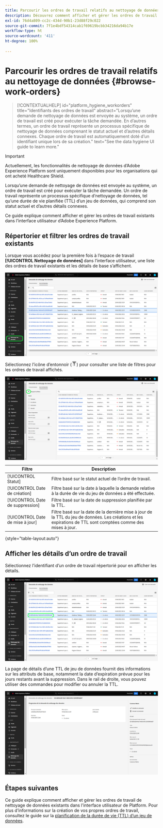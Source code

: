 ```yaml
---
title: Parcourir les ordres de travail relatifs au nettoyage de données
description: Découvrez comment afficher et gérer les ordres de travail de nettoyage de données existants dans l’interface utilisateur d’Adobe Experience Platform.
exl-id: 76d4a809-cc2c-434d-90b1-23d88f29c022
source-git-commit: 7f1e4bdf54314cab1f69619bcbb34216da94b17e
workflow-type: ht
source-wordcount: '411'
ht-degree: 100%

---
```


# Parcourir les ordres de travail relatifs au nettoyage de données {#browse-work-orders}

>[!CONTEXTUALHELP]
>id="platform_hygiene_workorders"
>title="Identifiants des ordres de travail"
>abstract="Lorsqu’une demande de nettoyage de données est envoyée au système, un ordre de travail est créé pour exécuter la tâche demandée. En d’autres termes, un ordre de travail représente un processus spécifique de nettoyage de données comprenant le statut actuel et d’autres détails connexes. Chaque ordre de travail est automatiquement doté d’un identifiant unique lors de sa création."
>text="See the data hygiene UI guide to learn more."

>[!IMPORTANT]
>
>Actuellement, les fonctionnalités de nettoyage de données d’Adobe Experience Platform sont uniquement disponibles pour les organisations qui ont acheté Healthcare Shield.

Lorsqu’une demande de nettoyage de données est envoyée au système, un ordre de travail est créé pour exécuter la tâche demandée. Un ordre de travail représente un processus spécifique d’nettoyage de données, tel qu’une durée de vie planifiée (TTL) d’un jeu de données, qui comprend son statut actuel et d’autres détails connexes.

Ce guide explique comment afficher et gérer les ordres de travail existants dans l’interface utilisateur d’Adobe Experience Platform.

## Répertorier et filtrer les ordres de travail existants

Lorsque vous accédez pour la première fois à l’espace de travail **[!UICONTROL Nettoyage de données]** dans l’interface utilisateur, une liste des ordres de travail existants et les détails de base s’affichent.

![Image illustrant l’espace de travail [!UICONTROL Nettoyage de données] dans l’interface utilisateur de Platform](../images/ui/browse/work-order-list.png)

<!-- The list only shows work orders for one category at a time. Select **[!UICONTROL Consumer]** to view a list of consumer deletion tasks, and **[!UICONTROL Dataset]** to view a list of time-to-live (TTL) schedules for datasets.

![Image showing the [!UICONTROL Dataset] tab](../images/ui/browse/dataset-tab.png) -->

Sélectionnez l’icône d’entonnoir (![image de l’icône d’entonnoir](../images/ui/browse/funnel-icon.png)) pour consulter une liste de filtres pour les ordres de travail affichés.

![Image des filtres d’ordres de travail affichés](../images/ui/browse/filters.png)

| Filtre | Description |
| --- | --- |
| [!UICONTROL Statut] | Filtre basé sur le statut actuel de l’ordre de travail. |
| [!UICONTROL Date de création] | Filtre basé sur la date à laquelle la demande relative à la durée de vie du jeu de données a été effectuée. |
| [!UICONTROL Date de suppression] | Filtre basé sur la date de suppression planifiée par la TTL. |
| [!UICONTROL Date de mise à jour] | Filtre basé sur la date de la dernière mise à jour de la TTL du jeu de données. Les créations et les expirations de TTL sont comptées comme des mises à jour. |

{style=&quot;table-layout:auto&quot;}

## Afficher les détails d’un ordre de travail

Sélectionnez l’identifiant d’un ordre de travail répertorié pour en afficher les détails.

![Image illustrant l’identifiant de l’ordre de travail sélectionné](../images/ui/browse/select-work-order.png)

<!-- Depending on the type of work order selected, different information and controls are provided. These are covered in the sections below.

### Consumer delete details

>[!CONTEXTUALHELP]
>id="platform_hygiene_responsemessages"
>title="Consumer delete response"
>abstract="When a consumer deletion process receives a response from the system, these messages are displayed under the **[!UICONTROL Result]** section. If a problem occurs while a work order is processing, any relevant error messages will appear in this section to help you troubleshoot the issue. To learn more, see the data hygiene UI guide."


The details of a consumer delete request are read-only, displaying its basic attributes such as its current status and the time elapsed since the request was made.

![Image showing the details page for a consumer delete work order](../images/ui/browse/consumer-delete-details.png)

### Dataset TTL details -->

La page de détails d’une TTL de jeu de données fournit des informations sur les attributs de base, notamment la date d’expiration prévue pour les jours restants avant la suppression. Dans le rail de droite, vous pouvez utiliser des commandes pour modifier ou annuler la TTL.

![Image illustrant la page de détails d’un ordre de travail de TTL de jeu de données](../images/ui/browse/ttl-details.png)

## Étapes suivantes

Ce guide explique comment afficher et gérer les ordres de travail de nettoyage de données existants dans l’interface utilisateur de Platform. Pour plus d’informations sur la création de vos propres ordres de travail, consultez le guide sur la [planification de la durée de vie (TTL) d’un jeu de données](./ttl.md).
